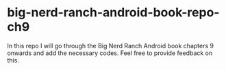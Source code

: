 # big-nerd-ranch-android-book-repo-ch9

In this repo I will go through the Big Nerd Ranch Android book chapters 9 onwards and add the necessary codes. Feel free to provide feedback on this.

